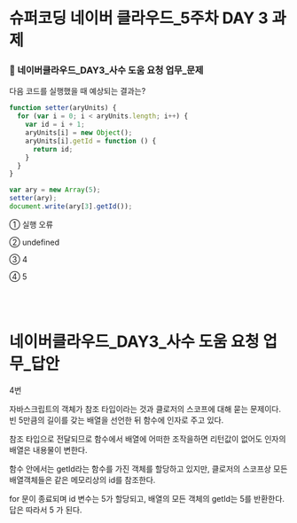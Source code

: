 # 슈퍼코딩 네이버 클라우드_5주차 DAY 3 과제

### 🤔 네이버클라우드_DAY3_사수 도움 요청 업무_문제

다음 코드를 실행했을 때 예상되는 결과는?

```javascript
function setter(aryUnits) {
  for (var i = 0; i < aryUnits.length; i++) {
    var id = i + 1;
    aryUnits[i] = new Object();
    aryUnits[i].getId = function () {
      return id;
    }
  }
}

var ary = new Array(5);
setter(ary);
document.write(ary[3].getId());
```

① 실행 오류

② undefined

③ 4

④ 5

<br>
<br>



# 네이버클라우드_DAY3_사수 도움 요청 업무_답안

4번

자바스크립트의 객체가 참조 타입이라는 것과 클로저의 스코프에 대해 묻는 문제이다.
빈 5만큼의 길이를 갖는 배열을 선언한 뒤 함수에 인자로 주고 있다.

참조 타입으로 전달되므로 함수에서 배열에 어떠한 조작을하면 리턴값이 없어도 인자의 배열은 내용물이 변한다.

함수 안에서는 getId라는 함수를 가진 객체를 할당하고 있지만, 클로저의 스코프상 모든 배열객체들은 같은 메모리상의 id를 참조한다.

for 문이 종료되며 id 변수는 5가 할당되고, 배열의 모든 객체의 getId는 5를 반환한다.
답은 따라서 5 가 된다.